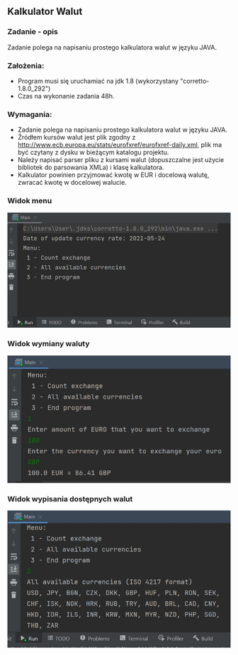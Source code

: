 ## Kalkulator Walut

### Zadanie - opis
Zadanie polega na napisaniu prostego kalkulatora walut w języku JAVA.
### Założenia:
- Program musi się uruchamiać na jdk 1.8 (wykorzystany "corretto-1.8.0_292")
- Czas na wykonanie zadania 48h.
### Wymagania:
- Zadanie polega na napisaniu prostego kalkulatora walut w języku JAVA.
- Źródłem kursów walut jest plik zgodny z http://www.ecb.europa.eu/stats/eurofxref/eurofxref-daily.xml, plik ma być czytany z dysku w bieżącym katalogu projektu.
- Należy napisać parser pliku z kursami walut (dopuszczalne jest użycie bibliotek do parsowania XMLa) i klasę kalkulatora.
- Kalkulator powinien przyjmować kwotę w EUR i docelową walutę, zwracać kwotę w docelowej walucie.


### Widok menu
![menu](screenShots/menu.jpg )
### Widok wymiany waluty
![menu](screenShots/exchange.jpg )
### Widok wypisania dostępnych walut
![menu](screenShots/allCurrency.jpg )
